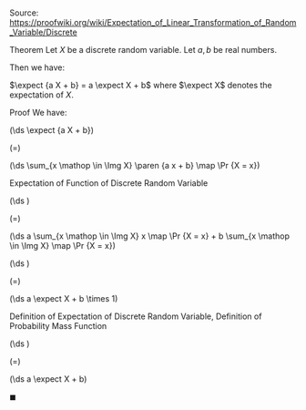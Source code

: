 # 

Source: https://proofwiki.org/wiki/Expectation_of_Linear_Transformation_of_Random_Variable/Discrete

Theorem
Let $X$ be a discrete random variable. 
Let $a, b$ be real numbers. 

Then we have: 

$\expect {a X + b} = a \expect X + b$
where $\expect X$ denotes the expectation of $X$. 


Proof
We have: 














\(\ds \expect {a X + b}\)

\(=\)







\(\ds \sum_{x \mathop \in \Img X} \paren {a x + b} \map \Pr {X = x}\)





Expectation of Function of Discrete Random Variable














\(\ds \)

\(=\)







\(\ds a \sum_{x \mathop \in \Img X} x \map \Pr {X = x} + b \sum_{x \mathop \in \Img X} \map \Pr {X = x}\)




















\(\ds \)

\(=\)







\(\ds a \expect X + b \times 1\)





Definition of Expectation of Discrete Random Variable, Definition of Probability Mass Function














\(\ds \)

\(=\)







\(\ds a \expect X + b\)









$\blacksquare$





